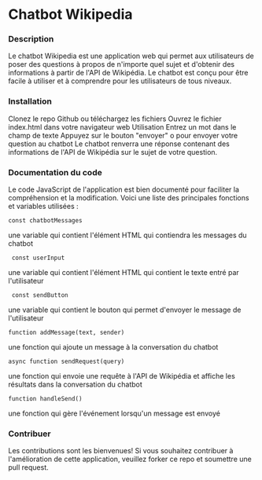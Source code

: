 # Chatbot Wikipedia
### Description
Le chatbot Wikipedia est une application web qui permet aux utilisateurs de poser des questions à propos de n'importe quel sujet et d'obtenir des informations à partir de l'API de Wikipédia. Le chatbot est conçu pour être facile à utiliser et à comprendre pour les utilisateurs de tous niveaux.

### Installation
Clonez le repo Github ou téléchargez les fichiers
Ouvrez le fichier index.html dans votre navigateur web
Utilisation
Entrez un mot dans le champ de texte 
Appuyez sur le bouton "envoyer" o pour envoyer votre question au chatbot
Le chatbot renverra une réponse contenant des informations de l'API de Wikipédia sur le sujet de votre question.

### Documentation du code
Le code JavaScript de l'application est bien documenté pour faciliter la compréhension et la modification. Voici une liste des principales fonctions et variables utilisées :

    
    const chatbotMessages
    
    
une variable qui contient l'élément HTML qui contiendra les messages du chatbot

     const userInput 
   une variable qui contient l'élément HTML qui contient le texte entré par l'utilisateur

     const sendButton 
   une variable qui contient le bouton qui permet d'envoyer le message de l'utilisateur

    function addMessage(text, sender)
  une fonction qui ajoute un message à la conversation du chatbot

    async function sendRequest(query)
une fonction qui envoie une requête à l'API de Wikipédia et affiche les résultats dans la conversation du chatbot

    function handleSend()
 une fonction qui gère l'événement lorsqu'un message est envoyé
### Contribuer
Les contributions sont les bienvenues! Si vous souhaitez contribuer à l'amélioration de cette application, veuillez forker ce repo et soumettre une pull request.

